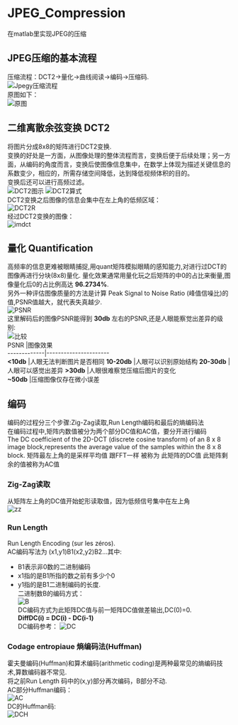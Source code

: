 # JPEG_Compression
在matlab里实现JPEG的压缩
## JPEG压缩的基本流程
压缩流程：DCT2->量化->曲线阅读->编码->压缩码.  
![Jpegy压缩流程](graphe/1.png)  
原图如下：  
![原图](graphe/lena512.png)
## 二维离散余弦变换 DCT2
将图片分成8x8的矩阵进行DCT2变换.  
变换的好处是一方面，从图像处理的整体流程而言，变换后便于后续处理；另一方面，从编码的角度而言，变换后使图像信息集中，在数学上体现为描述关键信息的系数变少，相应的，所需存储空间降低，达到降低视频体积的目的。  
变换后还可以进行高频过滤。  
![DCT2图示](graphe/2.png)
![DCT2算式](graphe/3.png)  
DCT2变换之后图像的信息会集中在左上角的低频区域：  
![DCT2R](graphe/4.png)  
经过DCT2变换的图像：  
![imdct](graphe/imdct.png)
## 量化 Quantification
高频率的信息更难被眼睛捕捉,用quant矩阵模拟眼睛的感知能力,对进行过DCT的图像再进行分块(8x8)量化. 
量化效果通常用量化玩之后矩阵的中0的占比来衡量,图像量化后0的占比例高达 **96.2734%**.  
另外一种评估图像质量的方法是计算 Peak Signal to Noise Ratio (峰值信噪比)的值,PSNR值越大，就代表失真越少.  
![PSNR](graphe/5.png)  
这里解码后的图像PSNR能得到 **30db** 左右的PSNR,还是人眼能察觉出差异的级别:  
![比较](graphe/compaire.png)  
PSNR         |图像效果  
-------------|----------------------                   
**<10db**    |人眼无法判断图片是否相同
**10-20db**  |人眼可以识别原始结构 
**20-30db**  |人眼可以感觉出差异 
**>30db**    |人眼很难察觉压缩后图片的变化  
**~50db**    |压缩图像仅存在微小误差 

## 编码
编码的过程分三个步骤:Zig-Zag读取,Run Length编码和最后的熵编码法  
在编码过程中,矩阵内数值被分为两个部分DC值和AC值，要分开进行编码  
The DC coefficient of the 2D-DCT (discrete cosine transform) of an 8 x 8 image block,represents the average value of the samples within the 8 x 8 block.
矩阵最左上角的是采样平均值 跟FFT一样 被称为 此矩阵的DC值 此矩阵剩余的值被称为AC值
### Zig-Zag读取
从矩阵左上角的DC值开始蛇形读取值，因为低频信号集中在左上角  
![zz](graphe/6.png)  
### Run Length
Run Length Encoding (sur les zéros).  
AC编码写法为 (x1,y1)B1(x2,y2)B2...其中:
* B1表示非0数的二进制编码  
* x1指的是B1所指的数之前有多少个0  
* y1指的是B1二进制编码的长度.  
二进制数B的编码方式：  
![B](graphe/7.png)  
DC编码方式为此矩阵DC值与前一矩阵DC值做差输出,DC(0)=0.  
    **DiffDC(i) = DC(i) - DC(i-1)**  
DC编码参考：
![DC](graphe/9.png)  
### Codage entropiaue 熵编码法(Huffman)
霍夫曼编码(Huffman)和算术编码(arithmetic coding)是两种最常见的熵编码技术,算数编码器不常见.  
将之前Run Length 码中的(x,y)部分再次编码，B部分不动.  
AC部分Huffman编码：  
![AC](graphe/8.png)  
DC的Huffman码:  
![DCH](graphe/10.png)  
